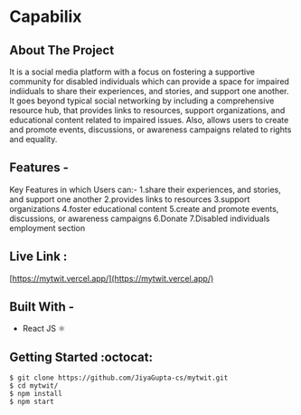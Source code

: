 # Capabilix #

## About The Project ##

It is a social media platform with a focus on fostering a supportive community for disabled individuals which can provide a space for impaired indiiduals to share their experiences, and stories, and support one another. It goes beyond typical social networking by including a comprehensive resource hub, that provides links to resources, support organizations, and educational content related to impaired issues. Also, allows users to create and promote events, discussions, or awareness campaigns related to rights and equality.

## Features - ##

Key Features in which Users can:-
1.share their experiences, and stories, and support one another
2.provides links to resources
3.support organizations
4.foster educational content
5.create and promote events, discussions, or awareness campaigns
6.Donate
7.Disabled individuals employment section

## Live Link : ##
[https://mytwit.vercel.app/](https://mytwit.vercel.app/)


## Built With - ##
  * React JS :atom_symbol:


## Getting Started :octocat: ##
```
$ git clone https://github.com/JiyaGupta-cs/mytwit.git
$ cd mytwit/
$ npm install
$ npm start 
```
